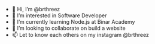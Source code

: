 - 👋 Hi, I’m @brthreez
- 👀 I’m interested in Software Developer
- 🌱 I’m currently learning Node.js at Binar Academy 
- 💞️ I’m looking to collaborate on build a website
- 📫 Let to know each others on my instagram @brthreez

<!---
brthreez/brthreez is a ✨ special ✨ repository because its `README.md` (this file) appears on your GitHub profile.
You can click the Preview link to take a look at your changes.
--->
